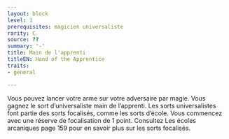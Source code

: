 ```yaml
---
layout: block
level: 1
prerequisites: magicien universaliste
rarity: C
source: ??
summary: '-'
title: Main de l'apprenti
titleEN: Hand of the Apprentice
traits:
- general

---
```


<p>Vous pouvez lancer votre arme sur votre adversaire par magie. Vous gagnez le sort d’universaliste main de l’apprenti. Les sorts universalistes font partie des sorts focalisés, comme les sorts d’école. Vous commencez avec une réserve de focalisation de 1 point. Consultez Les écoles arcaniques page 159 pour en savoir plus sur les sorts focalisés.</p>